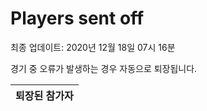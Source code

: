 # Players sent off
최종 업데이트: 2020년 12월 18일 07시 16분


경기 중 오류가 발생하는 경우 자동으로 퇴장됩니다.


| 퇴장된 참가자 |
|:---:|